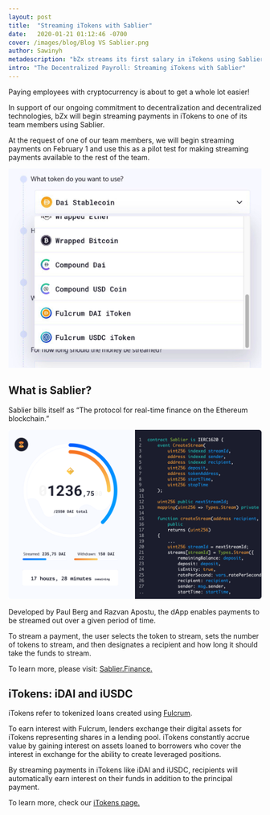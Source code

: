 ```yaml
---
layout: post
title:  "Streaming iTokens with Sablier"
date:   2020-01-21 01:12:46 -0700
cover: /images/blog/Blog VS Sablier.png
author: Sawinyh
metadescription: "bZx streams its first salary in iTokens using Sablier"
intro: "The Decentralized Payroll: Streaming iTokens with Sablier"
---
```

Paying employees with cryptocurrency is about to get a whole lot easier!

In support of our ongoing commitment to decentralization and decentralized technologies, bZx will begin streaming payments in iTokens to one of its team members using Sablier.

At the request of one of our team members, we will begin streaming payments on February 1 and use this as a pilot test for making streaming payments available to the rest of the team.

![](/images/blog/sablier1.png)

## What is Sablier?

Sablier bills itself as “The protocol for real-time finance on the Ethereum blockchain.”

![](/images/blog/stream-screen-capture.b287ed09.png)

Developed by Paul Berg and Razvan Apostu, the dApp enables payments to be streamed out over a given period of time.

To stream a payment, the user selects the token to stream, sets the number of tokens to stream, and then designates a recipient and how long it should take the funds to stream.

To learn more, please visit: [Sablier.Finance.](https://www.sablier.finance/)

## iTokens: iDAI and iUSDC

iTokens refer to tokenized loans created using [Fulcrum](https://fulcrum.trade/).

To earn interest with Fulcrum, lenders exchange their digital assets for iTokens representing shares in a lending pool. iTokens constantly accrue value by gaining interest on assets loaned to borrowers who cover the interest in exchange for the ability to create leveraged positions.

By streaming payments in iTokens like iDAI and iUSDC, recipients will automatically earn interest on their funds in addition to the principal payment.

To learn more, check our [iTokens page.](https://bzx.network/itokens)
